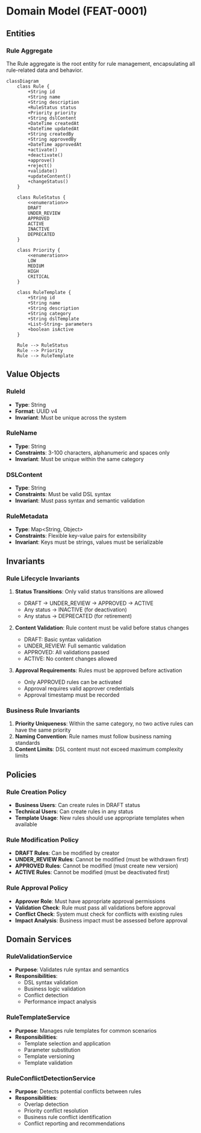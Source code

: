 # Domain Model (FEAT-0001)

## Entities

### Rule Aggregate
The Rule aggregate is the root entity for rule management, encapsulating all rule-related data and behavior.

```mermaid
classDiagram
    class Rule {
        +String id
        +String name
        +String description
        +RuleStatus status
        +Priority priority
        +String dslContent
        +DateTime createdAt
        +DateTime updatedAt
        +String createdBy
        +String approvedBy
        +DateTime approvedAt
        +activate()
        +deactivate()
        +approve()
        +reject()
        +validate()
        +updateContent()
        +changeStatus()
    }
    
    class RuleStatus {
        <<enumeration>>
        DRAFT
        UNDER_REVIEW
        APPROVED
        ACTIVE
        INACTIVE
        DEPRECATED
    }
    
    class Priority {
        <<enumeration>>
        LOW
        MEDIUM
        HIGH
        CRITICAL
    }
    
    class RuleTemplate {
        +String id
        +String name
        +String description
        +String category
        +String dslTemplate
        +List~String~ parameters
        +boolean isActive
    }
    
    Rule --> RuleStatus
    Rule --> Priority
    Rule --> RuleTemplate
```

## Value Objects

### RuleId
- **Type**: String
- **Format**: UUID v4
- **Invariant**: Must be unique across the system

### RuleName
- **Type**: String
- **Constraints**: 3-100 characters, alphanumeric and spaces only
- **Invariant**: Must be unique within the same category

### DSLContent
- **Type**: String
- **Constraints**: Must be valid DSL syntax
- **Invariant**: Must pass syntax and semantic validation

### RuleMetadata
- **Type**: Map<String, Object>
- **Constraints**: Flexible key-value pairs for extensibility
- **Invariant**: Keys must be strings, values must be serializable

## Invariants

### Rule Lifecycle Invariants
1. **Status Transitions**: Only valid status transitions are allowed
   - DRAFT → UNDER_REVIEW → APPROVED → ACTIVE
   - Any status → INACTIVE (for deactivation)
   - Any status → DEPRECATED (for retirement)

2. **Content Validation**: Rule content must be valid before status changes
   - DRAFT: Basic syntax validation
   - UNDER_REVIEW: Full semantic validation
   - APPROVED: All validations passed
   - ACTIVE: No content changes allowed

3. **Approval Requirements**: Rules must be approved before activation
   - Only APPROVED rules can be activated
   - Approval requires valid approver credentials
   - Approval timestamp must be recorded

### Business Rule Invariants
1. **Priority Uniqueness**: Within the same category, no two active rules can have the same priority
2. **Naming Convention**: Rule names must follow business naming standards
3. **Content Limits**: DSL content must not exceed maximum complexity limits

## Policies

### Rule Creation Policy
- **Business Users**: Can create rules in DRAFT status
- **Technical Users**: Can create rules in any status
- **Template Usage**: New rules should use appropriate templates when available

### Rule Modification Policy
- **DRAFT Rules**: Can be modified by creator
- **UNDER_REVIEW Rules**: Cannot be modified (must be withdrawn first)
- **APPROVED Rules**: Cannot be modified (must create new version)
- **ACTIVE Rules**: Cannot be modified (must be deactivated first)

### Rule Approval Policy
- **Approver Role**: Must have appropriate approval permissions
- **Validation Check**: Rule must pass all validations before approval
- **Conflict Check**: System must check for conflicts with existing rules
- **Impact Analysis**: Business impact must be assessed before approval

## Domain Services

### RuleValidationService
- **Purpose**: Validates rule syntax and semantics
- **Responsibilities**:
  - DSL syntax validation
  - Business logic validation
  - Conflict detection
  - Performance impact analysis

### RuleTemplateService
- **Purpose**: Manages rule templates for common scenarios
- **Responsibilities**:
  - Template selection and application
  - Parameter substitution
  - Template versioning
  - Template validation

### RuleConflictDetectionService
- **Purpose**: Detects potential conflicts between rules
- **Responsibilities**:
  - Overlap detection
  - Priority conflict resolution
  - Business rule conflict identification
  - Conflict reporting and recommendations

